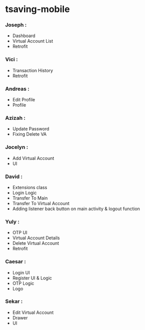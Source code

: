 # tsaving-mobile

### **Joseph** : 
   * Dashboard 
   * Virtual Account List
   * Retrofit

### **Vici** : 
   * Transaction History
   * Retrofit

### **Andreas** : 
   * Edit Profile
   * Profile

### **Azizah** : 
   * Update Password
   * Fixing Delete VA

### **Jocelyn** : 
   * Add Virtual Account
   * UI

### **David** : 
   * Extensions class
   * Login Logic
   * Transfer To Main
   * Transfer To Virtual Account
   * Adding listener back button on main activity & logout function

### **Yuly** : 
   * OTP UI
   * Virtual Account Details
   * Delete Virtual Account
   * Retrofit

### **Caesar** : 
   * Login UI
   * Register UI & Logic
   * OTP Logic
   * Logo

### **Sekar** : 
   * Edit Virtual Account
   * Drawer
   * UI
